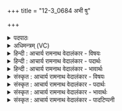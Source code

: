 +++
title = "12-3_0684 अभी षु"

+++
<details><summary>पदपाठः</summary>

अ꣣भि꣢। सु। नः꣣। स꣡खी꣢꣯नाम्। स। खी꣣नाम्। अविता꣢। ज꣣रितॄणा꣢म्। श꣣त꣢म्। भ꣣वासि। ऊत꣡ये꣢। ६८४।
</details>

<details><summary>अधिमन्त्रम् (VC)</summary>

- इन्द्रः
- वामदेवो गौतमः
- पादनिचृत् (गायत्री)
- षड्जः
</details>

<details><summary>हिन्दी : आचार्य रामनाथ वेदालंकार - विषयः</summary>

अगले मन्त्र में परमात्मा से प्रार्थना की गयी है।
</details>

<details><summary>हिन्दी : आचार्य रामनाथ वेदालंकार - पदार्थः</summary>

पदार्थान्वयभाषाः -  हे इन्द्र जगदीश्वर ! आप (सखीनाम्) आपके सखा (जरितॄणां नः) हम स्तोताओं की (शतम् ऊतये) सौ वर्ष तक प्रीति के लिए (अविता) रक्षक (सु) भली-भाँति (अभि) चारों ओर (भवासि) होओ ॥३॥
</details>

<details><summary>हिन्दी : आचार्य रामनाथ वेदालंकार - भावार्थः</summary>

भावार्थभाषाः -  जो जीवात्मा परमात्मा के सखा हो जाते हैं, उनका वह महान् कल्याण करता है ॥३॥
</details>

<details><summary>संस्कृत : आचार्य रामनाथ वेदालंकार - विषयः</summary>

अथ परमात्मानं प्रार्थयते।
</details>

<details><summary>संस्कृत : आचार्य रामनाथ वेदालंकार - पदार्थः</summary>

पदार्थान्वयभाषाः -  हे इन्द्र जगदीश्वर ! त्वम् (सखीनाम्) त्वया सह सख्यं स्थापितवताम् (जरितॄणाम्) स्तोतॄणाम् (नः) अस्माकम् (शतम् ऊतये) शतवर्षपर्यन्तं प्रीतये (अविता) रक्षकः (सु) सम्यक् (अभि) अभितः (भवासि) भव। [संहितायाम् अभी षु णः इत्यत्र ‘इकः सुञि’ अ० ६।३।१३४ इति दीर्घः ‘सुञः’ अ० ८।३।१०७ इति षत्वम्। ‘नश्च धातुस्थोरुषुभ्यः’ अ० ८।४।२७ इति णत्वम्। भवासि, भवतेर्लोटि रूपम्।] ॥३॥२
</details>

<details><summary>संस्कृत : आचार्य रामनाथ वेदालंकार - भावार्थः</summary>

भावार्थभाषाः -  ये जीवात्मानः परमात्मनः सखायो जायन्ते तेषां स महत् कल्याणं करोति ॥३॥
</details>

<details><summary>संस्कृत : आचार्य रामनाथ वेदालंकार - पादटिप्पनी</summary>

टिप्पणी:   १. ऋ० ४।३१।३, य० २७।४१, ३६।६, अथ० २०।१२४।३। २. दयानन्दर्षिर्मन्त्रमिमम् ऋग्भाष्ये राजप्रजाधर्मविषये, यजुर्भाष्ये च क्रमशो विद्वद्विषये जगदीश्वरविषये च व्याख्यातवान्।
</details>